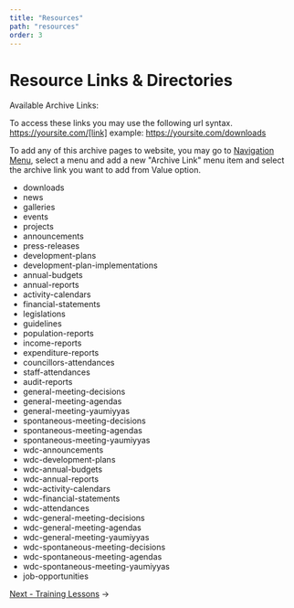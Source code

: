 ```yaml
---
title: "Resources"
path: "resources"
order: 3
---
```


# Resource Links & Directories

Available Archive Links:

To access these links you may use the following url syntax.
https://yoursite.com/[link] example: https://yoursite.com/downloads

To add any of this archive pages to website, you may go to [Navigation Menu](/control-panel/menus), select a menu and add a new "Archive Link" menu item and select the archive link you want to add from Value option.

* downloads
* news
* galleries
* events
* projects
* announcements
* press-releases
* development-plans
* development-plan-implementations
* annual-budgets
* annual-reports
* activity-calendars
* financial-statements
* legislations
* guidelines
* population-reports
* income-reports
* expenditure-reports
* councillors-attendances
* staff-attendances
* audit-reports
* general-meeting-decisions
* general-meeting-agendas
* general-meeting-yaumiyyas
* spontaneous-meeting-decisions
* spontaneous-meeting-agendas
* spontaneous-meeting-yaumiyyas
* wdc-announcements
* wdc-development-plans
* wdc-annual-budgets
* wdc-annual-reports
* wdc-activity-calendars
* wdc-financial-statements
* wdc-attendances
* wdc-general-meeting-decisions
* wdc-general-meeting-agendas
* wdc-general-meeting-yaumiyyas
* wdc-spontaneous-meeting-decisions
* wdc-spontaneous-meeting-agendas
* wdc-spontaneous-meeting-yaumiyyas
* job-opportunities

[Next - Training Lessons](training-lessons.md) ->